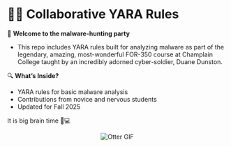 # 🕵️‍♂️ Collaborative YARA Rules

🦦 **Welcome to the malware-hunting party** 
- This repo includes YARA rules built for analyzing malware as part of the legendary, amazing, most-wonderful FOR-350 course at Champlain College taught by an incredibly adorned cyber-soldier, Duane Dunston. 

🔍 **What’s Inside?**  
- YARA rules for basic malware analysis  
- Contributions from novice and nervous students 
- Updated for Fall 2025 

It is big brain time 🧠💻

<p align="center">
  <img src="https://substackcdn.com/image/fetch/$s_!Y1Vt!,f_auto,q_auto:good,fl_progressive:steep/https%3A%2F%2Fbucketeer-e05bbc84-baa3-437e-9518-adb32be77984.s3.amazonaws.com%2Fpublic%2Fimages%2F864c2225-31a4-45be-a174-6ca6cb5190cc_294x222.gif" alt="Otter GIF" />
</p>


